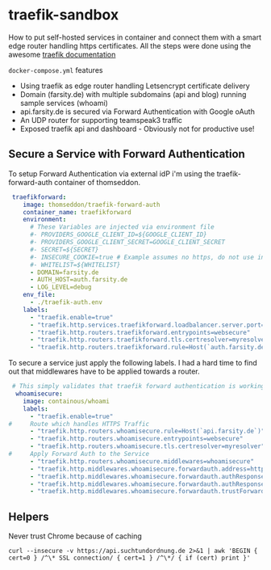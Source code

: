 # traefik-sandbox
How to put self-hosted services in container and connect them with a smart edge router handling https certificates.
All the steps were done using the awesome [traefik documentation](https://docs.traefik.io/)

`` docker-compose.yml `` features

* Using traefik as edge router handling Letsencrypt certificate delivery
* Domain (farsity.de) with multiple subdomains (api and blog) running sample services (whoami)
* api.farsity.de is secured via Forward Authentication with Google oAuth
* An UDP router for supporting teamspeak3 traffic
* Exposed traefik api and dashboard - Obviously not for productive use!

## Secure a Service with Forward Authentication
To setup Forward Authentication via external idP i'm using the traefik-forward-auth container of thomseddon.

````yaml
 traefikforward:
    image: thomseddon/traefik-forward-auth
    container_name: traefikforward
    environment:
      # These Variables are injected via environment file
      #- PROVIDERS_GOOGLE_CLIENT_ID=${GOOGLE_CLIENT_ID}
      #- PROVIDERS_GOOGLE_CLIENT_SECRET=GOOGLE_CLIENT_SECRET
      #- SECRET=${SECRET}
      #- INSECURE_COOKIE=true # Example assumes no https, do not use in production
      #- WHITELIST=${WHITELIST}
      - DOMAIN=farsity.de
      - AUTH_HOST=auth.farsity.de
      - LOG_LEVEL=debug
    env_file: 
      - ./traefik-auth.env
    labels:
      - "traefik.enable=true"
      - "traefik.http.services.traefikforward.loadbalancer.server.port=4181"
      - "traefik.http.routers.traefikforward.entrypoints=websecure"
      - "traefik.http.routers.traefikforward.tls.certresolver=myresolver"
      - "traefik.http.routers.traefikforward.rule=Host(`auth.farsity.de`)"
````
To secure a service just apply the following labels.
I had a hard time to find out that middlewares have to be applied towards a router.
````yaml
 # This simply validates that traefik forward authentication is working
  whoamisecure:
    image: containous/whoami
    labels:
      - "traefik.enable=true"
#     Route which handles HTTPS Traffic
      - "traefik.http.routers.whoamisecure.rule=Host(`api.farsity.de`)"
      - "traefik.http.routers.whoamisecure.entrypoints=websecure"
      - "traefik.http.routers.whoamisecure.tls.certresolver=myresolver"
#     Apply Forward Auth to the Service 
      - "traefik.http.routers.whoamisecure.middlewares=whoamisecure"
      - "traefik.http.middlewares.whoamisecure.forwardauth.address=http://traefikforward:4181"
      - "traefik.http.middlewares.whoamisecure.forwardauth.authResponseHeaders=X-Forwarded-User"
      - "traefik.http.middlewares.whoamisecure.forwardauth.authResponseHeaders=X-Auth-User, X-Secret"
      - "traefik.http.middlewares.whoamisecure.forwardauth.trustForwardHeader=true"
````

## Helpers
Never trust Chrome because of caching
```
curl --insecure -v https://api.suchtundordnung.de 2>&1 | awk 'BEGIN { cert=0 } /^\* SSL connection/ { cert=1 } /^\*/ { if (cert) print }'
```

